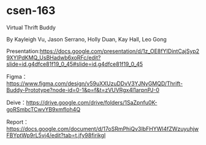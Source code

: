 # csen-163
Virtual Thrift Buddy 

By Kayleigh Vu, Jason Serrano, Holly Duan, Kay Hall, Leo Gong

Presentation:https://docs.google.com/presentation/d/1z_OE8fYIDintCajSyp29XYlPdKMQ_UsBHadwb6xoRFc/edit?slide=id.g4dfce81f19_0_45#slide=id.g4dfce81f19_0_45

Figma：https://www.figma.com/design/v59uXXUzuDDvV3YJNyGMQD/Thrift-Buddy-Prototype?node-id=0-1&p=f&t=zVUVRgx4l1arpnPJ-0

Deive：https://drive.google.com/drive/folders/1SaZpnfu0K-goRSmbcTCwvYB9xmfloh4Q

Report： https://docs.google.com/document/d/17oSRmPhiQv3IbFHYWl4fZWzuyuhjwFBYptWp9rL5vj4/edit?tab=t.jfy98firikgl
